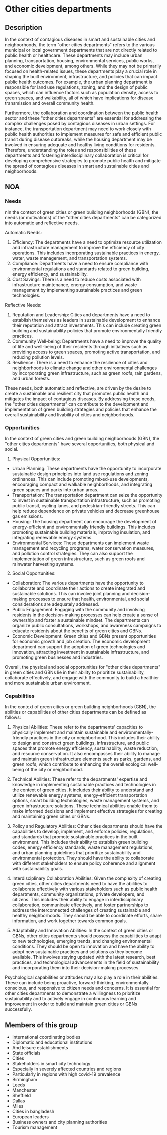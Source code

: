 # Other cities departments

## Description

In the context of contagious diseases in smart and sustainable cities and neighborhoods, the term "other cities departments" refers to the various municipal or local government departments that are not directly related to public health or healthcare. These departments may include urban planning, transportation, housing, environmental services, public works, and economic development, among others. While they may not be primarily focused on health-related issues, these departments play a crucial role in shaping the built environment, infrastructure, and policies that can impact public health outcomes. For example, the urban planning department is responsible for land use regulations, zoning, and the design of public spaces, which can influence factors such as population density, access to green spaces, and walkability, all of which have implications for disease transmission and overall community health.

Furthermore, the collaboration and coordination between the public health sector and these "other cities departments" are essential for addressing the complex challenges posed by contagious diseases in urban settings. For instance, the transportation department may need to work closely with public health authorities to implement measures for safe and efficient public transit during disease outbreaks, while the housing department may be involved in ensuring adequate and healthy living conditions for residents. Therefore, understanding the roles and responsibilities of these departments and fostering interdisciplinary collaboration is critical for developing comprehensive strategies to promote public health and mitigate the spread of contagious diseases in smart and sustainable cities and neighborhoods.

## NOA

### Needs

nIn the context of green cities or green building neighborhoods (GBN), the needs (or motivations) of the "other cities departments" can be categorized into automatic and reflective needs. 

Automatic Needs:
1. Efficiency: The departments have a need to optimize resource utilization and infrastructure management to improve the efficiency of city operations. This includes incorporating sustainable practices in energy, water, waste management, and transportation systems.
2. Compliance: Departments have a need to ensure compliance with environmental regulations and standards related to green building, energy efficiency, and sustainability.
3. Cost Savings: There is a need to reduce costs associated with infrastructure maintenance, energy consumption, and waste management by implementing sustainable practices and green technologies.

Reflective Needs:
1. Reputation and Leadership: Cities and departments have a need to establish themselves as leaders in sustainable development to enhance their reputation and attract investments. This can include creating green building and sustainability policies that promote environmentally friendly practices.
2. Community Well-being: Departments have a need to improve the quality of life and well-being of their residents through initiatives such as providing access to green spaces, promoting active transportation, and reducing pollution levels.
3. Resilience: There is a need to enhance the resilience of cities and neighborhoods to climate change and other environmental challenges by incorporating green infrastructure, such as green roofs, rain gardens, and urban forests.

These needs, both automatic and reflective, are driven by the desire to create a sustainable and resilient city that promotes public health and mitigates the impact of contagious diseases. By addressing these needs, the "other cities departments" can contribute to the development and implementation of green building strategies and policies that enhance the overall sustainability and livability of cities and neighborhoods.

### Opportunities

In the context of green cities and green building neighborhoods (GBN), the "other cities departments" have several opportunities, both physical and social. 

1. Physical Opportunities:
- Urban Planning: These departments have the opportunity to incorporate sustainable design principles into land use regulations and zoning ordinances. This can include promoting mixed-use developments, encouraging compact and walkable neighborhoods, and integrating green spaces and parks into urban areas.
- Transportation: The transportation department can seize the opportunity to invest in sustainable transportation infrastructure, such as promoting public transit, cycling lanes, and pedestrian-friendly streets. This can help reduce dependence on private vehicles and decrease greenhouse gas emissions.
- Housing: The housing department can encourage the development of energy-efficient and environmentally friendly buildings. This includes promoting sustainable building materials, improving insulation, and integrating renewable energy systems.
- Environmental Services: These departments can implement waste management and recycling programs, water conservation measures, and pollution control strategies. They can also support the implementation of green infrastructure, such as green roofs and rainwater harvesting systems.

2. Social Opportunities:
- Collaboration: The various departments have the opportunity to collaborate and coordinate their actions to create integrated and sustainable solutions. This can involve joint planning and decision-making processes to ensure that health, environmental, and social considerations are adequately addressed.
- Public Engagement: Engaging with the community and involving residents in the decision-making processes can help create a sense of ownership and foster a sustainable mindset. The departments can organize public consultations, workshops, and awareness campaigns to educate residents about the benefits of green cities and GBNs.
- Economic Development: Green cities and GBNs present opportunities for economic growth and job creation. The economic development department can support the adoption of green technologies and innovation, attracting investment in sustainable infrastructure, and promoting green businesses and industries.

Overall, the physical and social opportunities for "other cities departments" in green cities and GBNs lie in their ability to prioritize sustainability, collaborate effectively, and engage with the community to build a healthier and more sustainable urban environment.

### Capabilities

In the context of green cities or green building neighborhoods (GBN), the abilities or capabilities of other cities departments can be defined as follows:

1. Physical Abilities: These refer to the departments' capacities to physically implement and maintain sustainable and environmentally-friendly practices in the city or neighborhood. This includes their ability to design and construct green buildings, infrastructure, and public spaces that promote energy efficiency, sustainability, waste reduction, and resource conservation. It also encompasses their ability to manage and maintain green infrastructure elements such as parks, gardens, and green roofs, which contribute to enhancing the overall ecological well-being of the city or neighborhood.

2. Technical Abilities: These refer to the departments' expertise and knowledge in implementing sustainable practices and technologies in the context of green cities. It includes their ability to understand and utilize renewable energy systems, energy-efficient transportation options, smart building technologies, waste management systems, and green infrastructure solutions. These technical abilities enable them to make informed decisions and implement effective strategies for creating and maintaining green cities or GBNs.

3. Policy and Regulatory Abilities: Other cities departments should have the capabilities to develop, implement, and enforce policies, regulations, and standards that promote sustainable practices in the built environment. This includes their ability to establish green building codes, energy efficiency standards, waste management regulations, and urban planning guidelines that prioritize sustainability and environmental protection. They should have the ability to collaborate with different stakeholders to ensure policy coherence and alignment with sustainability goals.

4. Interdisciplinary Collaboration Abilities: Given the complexity of creating green cities, other cities departments need to have the abilities to collaborate effectively with various stakeholders such as public health departments, community organizations, private developers, and citizens. This includes their ability to engage in interdisciplinary collaboration, communicate effectively, and foster partnerships to address the interconnected challenges of creating sustainable and healthy neighborhoods. They should be able to coordinate efforts, share information, and work together towards common goals.

5. Adaptability and Innovation Abilities: In the context of green cities or GBNs, other cities departments should possess the capabilities to adapt to new technologies, emerging trends, and changing environmental conditions. They should be open to innovation and have the ability to adopt new sustainable practices and solutions as they become available. This involves staying updated with the latest research, best practices, and technological advancements in the field of sustainability and incorporating them into their decision-making processes.

Psychological capabilities or attitudes may also play a role in their abilities. These can include being proactive, forward-thinking, environmentally conscious, and responsive to citizen needs and concerns. It is essential for other cities departments to demonstrate a willingness to prioritize sustainability and to actively engage in continuous learning and improvement in order to build and maintain green cities or GBNs successfully.

## Members of this group

* International coordinating bodies
* Diplomatic and educational institutions
* And leisure establishments
* State officials
* Cities
* Stakeholders in smart city technology
* Especially in severely affected countries and regions
* Particularly in regions with high covid-19 prevalence
* Birmingham
* Leeds
* Manchester
* Sheffield
* Dallas
* Miles
* Cities in bangladesh
* European leaders
* Business owners and city planning authorities
* Tourism management